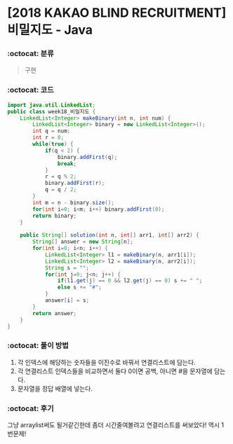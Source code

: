 # [2018 KAKAO BLIND RECRUITMENT] 비밀지도 - Java

###  :octocat: 분류

> 구현

### :octocat: 코드

```java
import java.util.LinkedList;
public class week18_비밀지도 {
	LinkedList<Integer> makeBinary(int n, int num) {
		LinkedList<Integer> binary = new LinkedList<Integer>();
		int q = num;
		int r = 0;
		while(true) {
			if(q < 2) {
				binary.addFirst(q);
				break;
			}
			r = q % 2;
			binary.addFirst(r);
			q = q / 2;
		}
		int m = n - binary.size();
		for(int i=0; i<m; i++) binary.addFirst(0);
		return binary;
	}
	
	public String[] solution(int n, int[] arr1, int[] arr2) {
        String[] answer = new String[n];
        for(int i=0; i<n; i++) {
        	LinkedList<Integer> l1 = makeBinary(n, arr1[i]);
        	LinkedList<Integer> l2 = makeBinary(n, arr2[i]);
        	String s = "";
        	for(int j=0; j<n; j++) {
        		if(l1.get(j) == 0 && l2.get(j) == 0) s += " ";
        		else s += "#";
        	}
        	answer[i] = s;
        }        
        return answer;
    }
}
```

### :octocat: 풀이 방법

1. 각 인덱스에 해당하는 숫자들을 이진수로 바꿔서 연결리스트에 담는다.
2. 각 연결리스트 인덱스들을 비교하면서 둘다 0이면 공백, 아니면 #을 문자열에 담는다.
3. 문자열을 정답 배열에 넣는다.

### :octocat: 후기

그냥 arraylist써도 될거같긴한데 좀더 시간줄여볼려고 연결리스트를 써보았다!
역시 1번문제!
